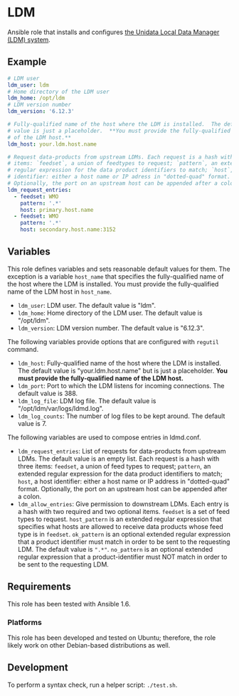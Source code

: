 LDM
===

Ansible role that installs and configures [the Unidata Local Data Manager (LDM)
system](http://www.unidata.ucar.edu/software/ldm/).


## Example

```yaml
# LDM user
ldm_user: ldm
# Home directory of the LDM user
ldm_home: /opt/ldm
# LDM version number
ldm_version: '6.12.3'

# Fully-qualified name of the host where the LDM is installed.  The default
# value is just a placeholder.  **You must provide the fully-qualified name
# of the LDM host.**
ldm_host: your.ldm.host.name

# Request data-products from upstream LDMs. Each request is a hash with three
# items: `feedset`, a union of feedtypes to request; `pattern`, an extended
# regular expression for the data product identifiers to match; `host`, a host
# identifier: either a host name or IP adress in "dotted-quad" format.
# Optionally, the port on an upstream host can be appended after a colon.
ldm_request_entries:
  - feedset: WMO
    pattern: '.*'
    host: primary.host.name
  - feedset: WMO
    pattern: '.*'
    host: secondary.host.name:3152
```


## Variables

This role defines variables and sets reasonable default values for them.  The
exception is a variable `host_name` that specifies the fully-qualified name of
the host where the LDM is installed.  You must provide the fully-qualified name
of the LDM host in `host_name`.

* `ldm_user`: LDM user.  The default value is "ldm".
* `ldm_home`: Home directory of the LDM user.  The default value is "/opt/ldm".
* `ldm_version`: LDM version number.  The default value is "6.12.3".

The following variables provide options that are configured with `regutil`
command.

* `ldm_host`: Fully-qualified name of the host where the LDM is installed.  The
  default value is "your.ldm.host.name" but is just a placeholder.  **You must
  provide the fully-qualified name of the LDM host.**
* `ldm_port`: Port to which the LDM listens for incoming connections. The
  default value is 388.
* `ldm_log_file`: LDM log file.  The default value is
  "/opt/ldm/var/logs/ldmd.log".
* `ldm_log_counts`: The number of log files to be kept around.  The default
  value is 7.

The following variables are used to compose entries in ldmd.conf.

* `ldm_request_entries`: List of requests for data-products from upstream LDMs.
  The default value is an empty list.  Each request is a hash with three items:
  `feedset`, a union of feed types to request; `pattern`, an extended regular
  expression for the data product identifiers to match; `host`, a host
  identifier: either a host name or IP address in "dotted-quad" format.
  Optionally, the port on an upstream host can be appended after a colon.
* `ldm_allow_entries`: Give permission to downstream LDMs. Each entry is a hash
  with two required and two optional items.  `feedset` is a set of feed types
  to request.  `host_pattern` is an extended regular expression that specifies
  what hosts are allowed to receive data products whose feed type is in
  `feedset`.  `ok_pattern` is an optional extended regular expression that a
  product identifier must match in order to be sent to the requesting LDM.  The
  default value is `".*"`.  `no_pattern` is an optional extended
  regular expression that a product-identifier must NOT match in order to be
  sent to the requesting LDM.


## Requirements

This role has been tested with Ansible 1.6.


### Platforms

This role has been developed and tested on Ubuntu; therefore, the role likely
work on other Debian-based distributions as well.


## Development

To perform a syntax check, run a helper script: `./test.sh`.
